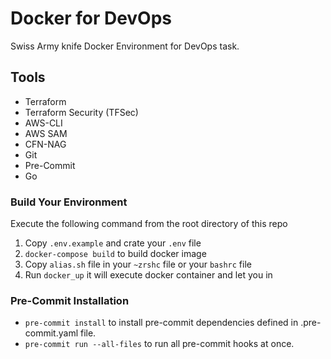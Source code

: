 # Docker for DevOps
Swiss Army knife Docker Environment for DevOps task.

## Tools
- Terraform
- Terraform Security (TFSec)
- AWS-CLI
- AWS SAM
- CFN-NAG
- Git
- Pre-Commit
- Go

### Build Your Environment
Execute the following command from the root directory of this repo
1. Copy `.env.example` and crate your `.env` file
1. `docker-compose build` to build docker image
1. Copy `alias.sh` file in your `~zrshc` file or your `bashrc` file
1. Run `docker_up` it will execute docker container and let you in

### Pre-Commit Installation
- `pre-commit install` to install pre-commit dependencies defined in .pre-commit.yaml file.
- `pre-commit run --all-files` to run all pre-commit hooks at once.

